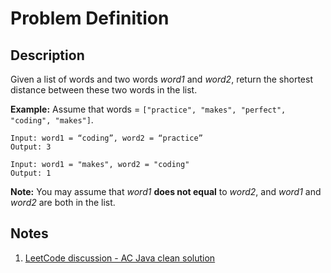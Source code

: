 # Problem Definition

## Description

Given a list of words and two words *word1* and *word2*, return the shortest distance between these two words in the list.

**Example:**
Assume that words = `["practice", "makes", "perfect", "coding", "makes"]`.

```plaintext
Input: word1 = “coding”, word2 = “practice”
Output: 3
```

```plaintext
Input: word1 = "makes", word2 = "coding"
Output: 1
```

**Note:** You may assume that *word1* **does not equal** to *word2*, and *word1* and *word2* are both in the list.

## Notes

1. [LeetCode discussion - AC Java clean solution](https://leetcode.com/problems/shortest-word-distance/discuss/66931/AC-Java-clean-solution)